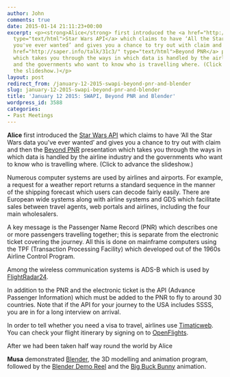 ```yaml
---
author: John
comments: true
date: 2015-01-14 21:11:23+00:00
excerpt: <p><strong>Alice</strong> first introduced the <a href="http://swapi.co/"
  type="text/html">Star Wars API</a> which claims to have ‘All the Star Wars data
  you've ever wanted’ and gives you a chance to try out with claim and then the <a
  href="http://saper.info/talk/31c3/" type="text/html">Beyond PNR</a> presentation
  which takes you through the ways in which data is handled by the airline industry
  and the governments who want to know who is travelling where. (Click to advance
  the slideshow.)</p>
layout: post
redirect_from: /january-12-2015-swapi-beyond-pnr-and-blender
slug: january-12-2015-swapi-beyond-pnr-and-blender
title: 'January 12 2015: SWAPI, Beyond PNR and Blender'
wordpress_id: 3588
categories:
- Past Meetings
---
```


**Alice** first introduced the [Star Wars API](http://swapi.co/) which claims to have ‘All the Star Wars data you've ever wanted’ and gives you a chance to try out with claim and then the [Beyond PNR](http://saper.info/talk/31c3/) presentation which takes you through the ways in which data is handled by the airline industry and the governments who want to know who is travelling where. (Click to advance the slideshow.)




Numerous computer systems are used by airlines and airports. For example, a request for a weather report returns a standard sequence in the manner of the shipping forecast which users can decode fairly easily. There are European wide systems along with airline systems and GDS which facilitate sales between travel agents, web portals and airlines, including the four main wholesalers.




A key message is the Passenger Name Record (PNR) which describes one or more passengers travelling together; this is separate from the electronic ticket covering the journey. All this is done on mainframe computers using the TPF (Transaction Processing Facility) which developed out of the 1960s Airline Control Program.




Among the wireless communication systems is ADS-B which is used by [FlightRadar24](http://flightradar24.com/).




In addition to the PNR and the electronic ticket is the API (Advance Passenger Information) which must be added to the PNR to fly to around 30 countries. Note that if the API for your journey to the USA includes SSSS, you are in for a long interview on arrival.




In order to tell whether you need a visa to travel, airlines use [Timaticweb](https://www.timaticweb.com/). You can check your flight itinerary by signing on to [OpenFlights](http://openflights.org/).




After we had been taken half way round the world by Alice




**Musa** demonstrated [Blender](http://www.blender.org/), the 3D modelling and animation program, followed by the [Blender Demo Reel](https://www.youtube.com/watch?v=1XZGulDxz9o) and the [Big Buck Bunny](https://www.youtube.com/watch?v=aqz-KE-bpKQ) animation.
